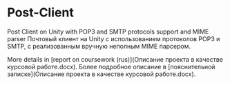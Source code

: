 # Post-Client
Post Client on Unity with POP3 and SMTP protocols support and MIME parser
Почтовый клиент на Unity с использованием протоколов POP3 и SMTP, с реализованным вручную неполным MIME парсером.

More details in [report on coursework (rus)](Описание проекта в качестве курсовой работе.docx).
Более подробное описание в [пояснительной записке](Описание проекта в качестве курсовой работе.docx).

